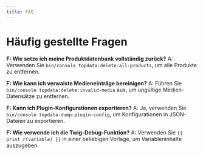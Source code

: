```yaml
---
title: FAQ
---
```

# Häufig gestellte Fragen

**F: Wie setze ich meine Produktdatenbank vollständig zurück?**
A: Verwenden Sie `bin/console topdata:delete:all-products`, um alle Produkte zu entfernen.

**F: Wie kann ich verwaiste Medieneinträge bereinigen?**
A: Führen Sie `bin/console topdata:delete:invalid-media` aus, um ungültige Medien-Datensätze zu entfernen.

**F: Kann ich Plugin-Konfigurationen exportieren?**
A: Ja, verwenden Sie `bin/console topdata:dump:plugin-config`, um Konfigurationen in JSON-Dateien zu exportieren.

**F: Wie verwende ich die Twig-Debug-Funktion?**
A: Verwenden Sie `{{ print_r(variable) }}` in einer beliebigen Vorlage, um Variableninhalte auszugeben.